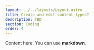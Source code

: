 ```yaml
---
layout: ../../layouts/Layout.astro
title: Create and edit content types?
description: TBD
section: Coding
order: 4
---
```


Content here. You can use **markdown**.
